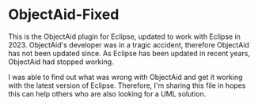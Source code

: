 # ObjectAid-Fixed

This is the ObjectAid plugin for Eclipse, updated to work with Eclipse in 2023.
ObjectAid's developer was in a tragic accident, therefore ObjectAid has not been updated since. As Eclipse has been updated in recent years, ObjectAid had stopped working.

I was able to find out what was wrong with ObjectAid and get it working with the latest version of Eclipse. Therefore, I'm sharing this file in hopes this can help others who are also looking for a UML solution.
